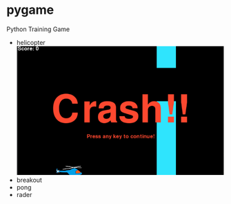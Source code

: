 # pygame
Python Training Game
- helicopter
![helicopter](helicopter/helicopter_.png)
- breakout
- pong
- rader

